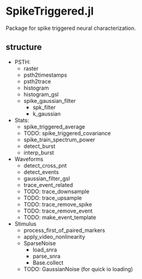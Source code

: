 # SpikeTriggered.jl

Package for spike triggered neural characterization.

## structure

- PSTH:
  - raster
  - psth2timestamps
  - psth2trace
  - histogram
  - histogram_gsl
  - spike_gaussian_filter
    - spk_filter
    - k_gaussian
- Stats:
  - spike_triggered_average
  - TODO: spike_triggered_covariance
  - spike_train_spectrum_power
  - detect_burst
  - interp_burst
- Waveforms
  - detect_cross_pnt
  - detect_events
  - gaussian_filter_gsl
  - trace_event_related
  - TODO: trace_downsample
  - TODO: trace_upsample
  - TODO: trace_remove_spike
  - TODO: trace_remove_event
  - TODO: make_event_template
- Stimulus
  - process_first_of_paired_markers
  - apply_video_nonlinearity
  - SparseNoise
    - load_snra
    - parse_snra
    - Base.collect
  - TODO: GaussianNoise (for quick io loading)
